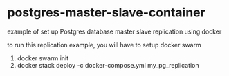 # postgres-master-slave-container
example of set up Postgres database master slave replication using docker


to run this replication example, you will have to setup docker swarm

1. docker swarm init
2. docker stack deploy -c docker-compose.yml my_pg_replication
